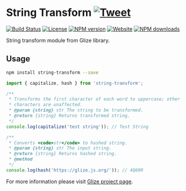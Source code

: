 # String Transform [![Tweet](https://img.shields.io/twitter/url/http/shields.io.svg?style=social)](https://twitter.com/intent/tweet?text=String%20transform%20module%20from%20Glize%20library.&url=https://glize.js.org&via=GitHub&hashtags=Glize,JavaScript,ECMAScript,ES6)
[![Build Status](https://github.com/Datamart/string-transform/actions/workflows/npm-publish.yml/badge.svg)](https://github.com/Datamart/string-transform/actions/workflows/npm-publish.yml) [![License](https://img.shields.io/:license-apache-blue.svg)](https://www.apache.org/licenses/LICENSE-2.0.html) [![NPM version](https://img.shields.io/npm/v/string-transform.svg?style=flat)](https://npmjs.org/package/string-transform) [![Website](https://img.shields.io/website-up-down-green-red/https/glize.js.org.svg?style=flat)](https://glize.js.org) [![NPM downloads](https://img.shields.io/npm/dm/string-transform.svg?style=flat)](https://npmjs.org/package/string-transform)

String transform module from Glize library.

## Usage

```bash
npm install string-transform --save
```

```js
import { capitalize, hash } from 'string-transform';

/**
 * Transforms the first character of each word to uppercase; other
 * characters are unaffected.
 * @param {string} str The string to be transformed.
 * @return {string} Returns transformed string.
 */
console.log(capitalize('test string')); // Test String

/**
 * Converts <code>str</code> to hashed string.
 * @param {string} str The input string.
 * @return {string} Returns hashed string.
 * @method
 */
console.log(hash('https://glize.js.org/')); // 4Q69R
```

For more information please visit [Glize project page](https://glize.js.org).
